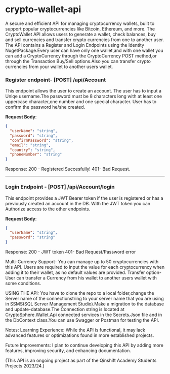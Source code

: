 # crypto-wallet-api

A secure and efficient API for managing cryptocurrency wallets, built to support popular cryptocurrencies like Bitcoin, Ethereum, and more.
The CryptoWallet API allows users to generate a wallet, check balances, buy and sell currencies and transfer crypto currencies from one to another user.
The API contains a Register and Login Endpoints using the Identity NugetPackage.Every user can have only one wallet,and with one wallet you can add a CryptoCurrency through the CryptoCurrency POST method,or through the Transaction Buy/Sell options.Also you can transfer crypto currencies from your wallet to another users wallet.

### Register endpoint- [POST] /api/Account

This endpoint allows the user to create an account.
The user has to input a Uniqe username.The password must be 8 characters long with at least one uppercase character,one number and one special character.
User has to confirm the password he/she created.

**Request Body**: 
```json
{
  "userName": "string",
  "password": "string",
  "confirmPassword": "string",
  "email": "string",
  "country": "string",
  "phoneNumber": "string"
}
```
Response: 200 - Registered Succesfully!
401- Bad Request.

---
### Login Endpoint - [POST] /api/Account/login

This endpoint provides a JWT Bearer token if the user is registered or has a previously created an account in the DB.
With the JWT token you can Authorize access to the other endpoints.

**Request Body**: 
```json
{
  "userName": "string",
  "password": "string"
}
```
Response: 200 - JWT token
401- Bad Request/Password error

Multi-Currency Support- You can manage up to 50 cryptocurrencies with this API. Users are required to input the value for each cryptocurrency when adding it to their wallet, as no default values are provided.
Transfer option- User can transfer a Currency from his wallet to another users wallet with some conditions.


USING THE API:
You have to clone the repo to a local folder,change the Server name of the connectionstring to your server name that you are using in SSMS(SQL Server Management Studio).Make a migration to the database and
update-database.The Connection string is located at CryptoSphere.Wallet.Api connected services in the Secrets.Json file and in the DbContext class.You can use Swagger or Postman for testing the API.

Notes:
Learning Experience: While the API is functional, it may lack advanced features or optimizations found in more established projects.

Future Improvements: I plan to continue developing this API by adding more features, improving security, and enhancing documentation.

(This API is an ongoing project as part of the Qinshift Academy Students Projects 2023/24.)


